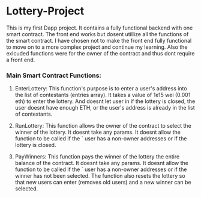 # Lottery-Project

This is my first Dapp project. It contains a fully functional backend with one smart contract. The front end works but dosent utillize all the functions of the smart contract. I have chosen not to make the front end fully functional to move on to a more complex project and continue my learning. Also the exlcuded functions were for the owner of the contract and thus dont require a front end.

### Main Smart Contract Functions:
  1. EnterLottery: 
     This function's purpose is to enter a user's address into the list of contestants (entries array).
     It takes a value of 1e15 wei (0.001 eth) to enter the lottery.
     And doesnt let user in if the lottery is closed, the user doesnt have enough ETH, or the user's address is already in the list of contestants.
     
 2. RunLottery: 
     This function allows the owner of the contract to select the winner of the lottery. It doesnt take any params. It doesnt allow the function to be called if the     `      user has a non-owner addresses or if the lottery is closed.
     
 3. PayWinners:
    This function pays the winner of the lottery the entire balance of the contract. It doesnt take any params. It doesnt allow the function to be called if the     `      user has a non-owner addresses or if the winner has not been selected. The function also resets the lottery so that new users can enter (removes old users) and a new winner can be selected.
